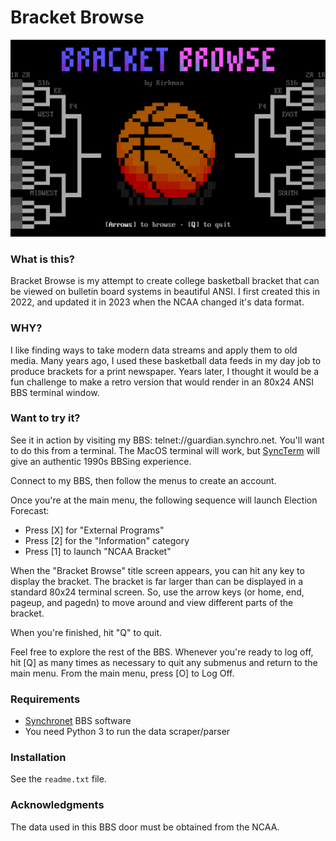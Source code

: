 Bracket Browse
==============

![screenshot](https://raw.githubusercontent.com/Kirkman/bracket-browse/master/bracket-title.png)

### What is this?

Bracket Browse is my attempt to create college basketball bracket that can be viewed on bulletin board systems in beautiful ANSI. I first created this in 2022, and updated it in 2023 when the NCAA changed it's data format.

### WHY?

I like finding ways to take modern data streams and apply them to old media. Many years ago, I used these basketball data feeds in my day job to produce brackets for a print newspaper. Years later, I thought it would be a fun challenge to make a retro version that would render in an 80x24 ANSI BBS terminal window.

### Want to try it?

See it in action by visiting my BBS: telnet://guardian.synchro.net. You'll want to do this from a terminal. The MacOS terminal will work, but [SyncTerm](https://syncterm.bbsdev.net/) will give an authentic 1990s BBSing experience.

Connect to my BBS, then follow the menus to create an account. 

Once you're at the main menu, the following sequence will launch Election Forecast:

* Press [X] for "External Programs" 
* Press [2] for the "Information" category
* Press [1] to launch "NCAA Bracket"

When the "Bracket Browse" title screen appears, you can hit any key to display the bracket. The bracket is far larger than can be displayed in a standard 80x24 terminal screen. So, use the arrow keys (or home, end, pageup, and pagedn) to move around and view different parts of the bracket. 

When you're finished, hit "Q" to quit.

Feel free to explore the rest of the BBS. Whenever you're ready to log off, hit [Q] as many times as necessary to quit any submenus and return to the main menu. From the main menu, press [O] to Log Off.

### Requirements

- [Synchronet](http://www.synchro.net) BBS software
- You need Python 3 to run the data scraper/parser

### Installation

See the `readme.txt` file.

### Acknowledgments

The data used in this BBS door must be obtained from the NCAA.
